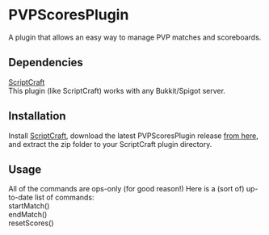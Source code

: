 # PVPScoresPlugin
A plugin that allows an easy way to manage PVP matches and scoreboards.
## Dependencies
<a href="http://scriptcraftjs.org">ScriptCraft</a><br>
This plugin (like ScriptCraft) works with any Bukkit/Spigot server.
## Installation
Install <a href="http://scriptcraftjs.org">ScriptCraft</a>, download the latest PVPScoresPlugin release <a href="https://github.com/bitsol/PVPScoresPlugin/tree/master/PVPScoresPlugin">from here</a>, and extract the zip folder to your ScriptCraft plugin directory.
## Usage
All of the commands are ops-only (for good reason!)
Here is a (sort of) up-to-date list of commands:
<br>startMatch()<br>endMatch()<br>resetScores()
